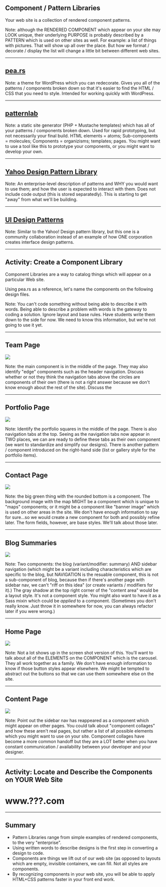 ## Component / Pattern Libraries

Your web site is a collection of rendered component patterns.

Note: although the RENDERED COMPONENT which appear on your site may LOOK unique, their underlying PURPOSE is probably described by a PATTERN which is used on other sites as well. For example: a list of things with pictures. That will show up all over the place. But how we format / decorate / display the list will change a little bit between different web sites.

---------------------------------------
## [pea.rs](http://pea.rs/)

<!-- .slide: data-background-image="assets/pears.png" -->
<!-- .slide: data-background-position="top left" -->
<!-- .slide: data-state="bgimage" -->

Note: a theme for WordPress which you can redecorate. Gives you all of the patterns / components broken down so that it's easier to find the HTML / CSS that you need to style. Intended for working quickly with WordPress.

---------------------------------------
## [patternlab](http://patternlab.io/)

<!-- .slide: data-background-image="assets/patternlab.png" -->
<!-- .slide: data-background-position="top left" -->
<!-- .slide: data-state="bgimage" -->

Note: a static site generator (PHP + Mustache templates) which has all of your patterns / components broken down. Used for rapid prototyping, but not necessarily your final build. HTML elements = atoms; Sub-components = molecules; Components = organizisms; templates; pages. You might want to use a tool like this to prototype your components, or you might want to develop your own.

---------------------------------------
## [Yahoo Design Pattern Library](http://developer.yahoo.com/ypatterns/)

<!-- .slide: data-background-image="assets/yahoo_design_patterns.png" -->
<!-- .slide: data-background-position="top left" -->
<!-- .slide: data-state="bgimage" -->

Note: An enterprise-level description of patterns and WHY you would want to use them; and how the user is expected to interact with them. Does not include code output (this is stored separatedly). This is starting to get "away" from what we'll be building.

---------------------------------------
## [UI Design Patterns](http://ui-patterns.com/)

<!-- .slide: data-background-image="assets/uipatterns.png" -->
<!-- .slide: data-background-position="top left" -->
<!-- .slide: data-state="bgimage" -->

Note: Similar to the Yahoo! Design pattern library, but this one is a community collaboration instead of an example of how ONE corporation creates interface design patterns.

---------------------------------------
## Activity: Create a Component Library

Component Libraries are a way to catalog things which will appear on a particular Web site.

Using pea.rs as a reference, let's name the components on the following design files.


Note: You can't code something without being able to describe it with words. Being able to describe a problem with words is the gateway to coding a solution. Ignore layout and base rules. Have students write them down to the side for now. We need to know this information, but we're not going to use it yet.

------
## Team Page

<!-- .slide: data-background-image="assets/AnggaPutra_team_psd.png" -->
<!-- .slide: data-background-position="top left" -->
<!-- .slide: data-state="bgimage--reveal-activity" -->

<img src="assets/AnggaPutra_team_psd.png" class="noshow" />

Note: the main component is in the middle of the page. They may also identify "edge" components such as the header navigation. Discuss whether or not they think the navigation tabs above the circles are components of their own (there is not a right answer because we don't know enough about the rest of the site). Discuss the 

------
## Portfolio Page

<!-- .slide: data-background-image="assets/AnggaPutra_portfolio_psd.png" -->
<!-- .slide: data-background-position="top left" -->
<!-- .slide: data-state="bgimage--reveal-activity" -->

<img src="assets/AnggaPutra_portfolio_psd.png" class="noshow" />

Note: Identify the portfolio squares in the middle of the page. There is also navigation tabs at the top. Seeing as the navigation tabs now appear in TWO places, we can are ready to define these tabs as their own component (we want to standardize and simplify our designs). There is another pattern / component introduced on the right-hand side (list or gallery style for the portfolio items).

------
## Contact Page

<!-- .slide: data-background-image="assets/AnggaPutra_contact_psd.png" -->
<!-- .slide: data-background-position="top left" -->
<!-- .slide: data-state="bgimage--reveal-activity" -->

<img src="assets/AnggaPutra_contact_psd.png" class="noshow" />

Note: the big green thing with the rounded bottom is a component. The background image with the map MIGHT be a component which is unique to "maps" components; or it might be a component like "banner image" which is used on other areas in the site. We don't have enough information to say for sure...so we would create a new component for both and possibly refine later. The form fields, however, are base styles. We'll talk about those later.

------
## Blog Summaries

<!-- .slide: data-background-image="assets/AnggaPutra_blog_psd.png" -->
<!-- .slide: data-background-position="top left" -->
<!-- .slide: data-state="bgimage--reveal-activity" -->

<img src="assets/AnggaPutra_blog_psd.png" class="noshow" />

Note: Two components: the blog (variant/modifier: summary) AND sidebar navigation (which might be a variant including characteristics which are specific to the blog, but NAVIGATION is the resuable component, this is not a sub-component of blog, because then if there's another page with sidebar nav, we can't "riff on this idea" (or create variants / modifiers for it).) The gray shadow at the top right corner of the "content area" would be a layout style. It's not a component style. You might also want to have it as a Sass mixin which could be *applied* to a component. (Sometimes you don't really know. Just throw it in somewhere for now, you can always refactor later if you were wrong.)

------
## Home Page

<!-- .slide: data-background-image="assets/AnggaPutra_home_psd.png" -->
<!-- .slide: data-background-position="top left" -->
<!-- .slide: data-state="bgimage--reveal-activity" -->

<img src="assets/AnggaPutra_home_psd.png" class="noshow" />

Note: Not a lot shows up in the screen shot version of this. You'll want to talk about all of the ELEMENTS on the COMPONENT which is the carousel. They all work together as a family. We don't have enough information to know if those button styles appear elsewhere. We might be tempted to abstract out the buttons so that we can use them somewhere else on the site.

------
## Content Page

<!-- .slide: data-background-image="assets/AnggaPutra_page-2col_psd.png" -->
<!-- .slide: data-background-position="top left" -->
<!-- .slide: data-state="bgimage--reveal-activity" -->

<img src="assets/AnggaPutra_page-2col_psd.png" class="noshow" />

Note: Point out the sidebar nav has reappeared as a component which might appear on other pages. You could talk about "component collages" and how these aren't real pages, but rather a list of all possible elements which you might want to use on your site. Component collages have become a more common handoff but they are a LOT better when you have constant communication / availability between your developer and your designer.

------
## Activity: Locate and Describe the Components on YOUR Web Site

# www.???.com

------
## Summary

- Pattern Libraries range from simple examples of rendered components, to the very "enterprise".
- Using written words to describe designs is the first step in converting a design to code.
- Components are things we lift out of our web site (as opposed to layouts which are empty, invisible containers, we can fill. Not all styles are components.
- By recognizing components in your web site, you will be able to apply HTML+CSS patterns faster in your front end work.